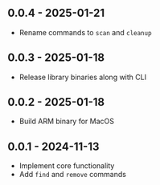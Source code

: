 ## 0.0.4 - 2025-01-21

- Rename commands to `scan` and `cleanup`

## 0.0.3 - 2025-01-18

- Release library binaries along with CLI

## 0.0.2 - 2025-01-18

- Build ARM binary for MacOS

## 0.0.1 - 2024-11-13

- Implement core functionality
- Add `find` and `remove` commands
